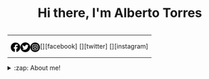 <h1 align="center">Hi there, I'm Alberto Torres </h1>

<table align="right">
<tr>
<td>

[<img align="left" alt="Alberto Torres | Facebook" width="22px" src="./src/facebook.png" />][facebook]
[<img align="left" alt="@Alberto_9808 | Twitter" width="22px" src="./src/twitter.png" />][twitter]
[<img align="left" alt="@alberto_torres1998 | Instagram" width="22px" src="./src/instagram.png" />][instagram]

</td>
</tr>
</table>


<details>
  <summary>:zap: About me!</summary>

### 💻 Software Engineer !!
- 🦾 I currently work as a freelancer. I am a web and mobile developer dedicated to creating software solutions using frameworks such as React.js, React Native, and Expo.
- 🤓 My main programming languages are JavaScript, TypeScript, and Node.js.
- 👾 I have knowledge about the use of Backend as a Service platforms such as Firebase.
- 🗒 I have also worked with database systems such as Mongo Db, MySQL, PostgreSQL, and Firestore.
</details>

